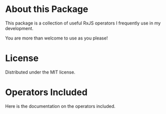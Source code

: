 # About this Package

This package is a collection of useful RxJS operators I frequently use in my development.

You are more than welcome to use as you please!

# License

Distributed under the MIT license.

# Operators Included

Here is the documentation on the operators included.


